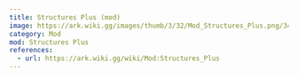 ```yaml
---
title: Structures Plus (mod)
image: https://ark.wiki.gg/images/thumb/3/32/Mod_Structures_Plus.png/340px-Mod_Structures_Plus.png
category: Mod
mod: Structures Plus
references:
  - url: https://ark.wiki.gg/wiki/Mod:Structures_Plus
---
```

